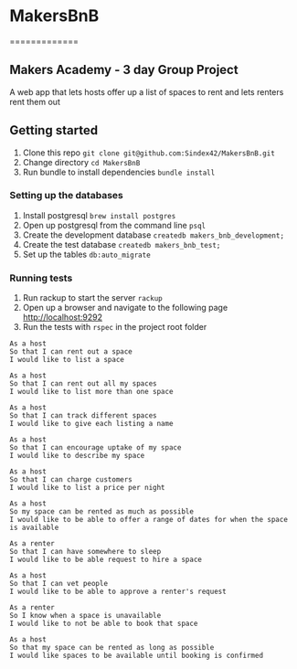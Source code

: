 # MakersBnB
=============

## Makers Academy - 3 day Group Project

A web app that lets hosts offer up a list of spaces to rent and lets renters rent them out

## Getting started

1. Clone this repo `git clone git@github.com:Sindex42/MakersBnB.git`
2. Change directory `cd MakersBnB`
3. Run bundle to install dependencies `bundle install`

### Setting up the databases

1. Install postgresql `brew install postgres`
2. Open up postgresql from the command line `psql`
3. Create the development database `createdb makers_bnb_development;`
4. Create the test database `createdb makers_bnb_test;`
5. Set up the tables `db:auto_migrate`

### Running tests

1. Run rackup to start the server `rackup`
2. Open up a browser and navigate to the following page [http://localhost:9292](http://localhost:9292)
3. Run the tests with `rspec` in the project root folder

```
As a host
So that I can rent out a space
I would like to list a space

As a host
So that I can rent out all my spaces
I would like to list more than one space

As a host
So that I can track different spaces
I would like to give each listing a name

As a host
So that I can encourage uptake of my space
I would like to describe my space

As a host
So that I can charge customers 
I would like to list a price per night

As a host 
So my space can be rented as much as possible
I would like to be able to offer a range of dates for when the space is available

As a renter
So that I can have somewhere to sleep
I would like to be able request to hire a space

As a host
So that I can vet people 
I would like to be able to approve a renter's request

As a renter
So I know when a space is unavailable
I would like to not be able to book that space

As a host 
So that my space can be rented as long as possible
I would like spaces to be available until booking is confirmed
```
